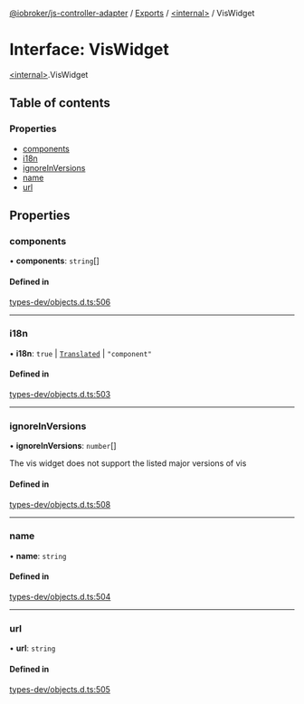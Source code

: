 [@iobroker/js-controller-adapter](../README.md) / [Exports](../modules.md) / [\<internal\>](../modules/internal_.md) / VisWidget

# Interface: VisWidget

[\<internal\>](../modules/internal_.md).VisWidget

## Table of contents

### Properties

- [components](internal_.VisWidget.md#components)
- [i18n](internal_.VisWidget.md#i18n)
- [ignoreInVersions](internal_.VisWidget.md#ignoreinversions)
- [name](internal_.VisWidget.md#name)
- [url](internal_.VisWidget.md#url)

## Properties

### components

• **components**: `string`[]

#### Defined in

[types-dev/objects.d.ts:506](https://github.com/ioBroker/ioBroker.js-controller/blob/9b2b813d/packages/types-dev/objects.d.ts#L506)

___

### i18n

• **i18n**: ``true`` \| [`Translated`](../modules/internal_.md#translated) \| ``"component"``

#### Defined in

[types-dev/objects.d.ts:503](https://github.com/ioBroker/ioBroker.js-controller/blob/9b2b813d/packages/types-dev/objects.d.ts#L503)

___

### ignoreInVersions

• **ignoreInVersions**: `number`[]

The vis widget does not support the listed major versions of vis

#### Defined in

[types-dev/objects.d.ts:508](https://github.com/ioBroker/ioBroker.js-controller/blob/9b2b813d/packages/types-dev/objects.d.ts#L508)

___

### name

• **name**: `string`

#### Defined in

[types-dev/objects.d.ts:504](https://github.com/ioBroker/ioBroker.js-controller/blob/9b2b813d/packages/types-dev/objects.d.ts#L504)

___

### url

• **url**: `string`

#### Defined in

[types-dev/objects.d.ts:505](https://github.com/ioBroker/ioBroker.js-controller/blob/9b2b813d/packages/types-dev/objects.d.ts#L505)
